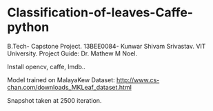 # Classification-of-leaves-Caffe-python
B.Tech- Capstone Project. 13BEE0084- Kunwar Shivam Srivastav. VIT University. Project Guide: Dr. Mathew M Noel. 

Install opencv, caffe, lmdb..

Model trained on MalayaKew Dataset: http://www.cs-chan.com/downloads_MKLeaf_dataset.html 

Snapshot taken at 2500 iteration. 


